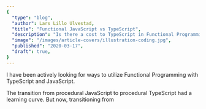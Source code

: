 ```yaml
---
{
  "type": "blog",
  "author": Lars Lillo Ulvestad,
  "title": "Functional JavaScript vs TypeScript",
  "description": "Is there a cost to TypeScript in Functional Programming",
  "image": "/images/article-covers/illustration-coding.jpg",
  "published": "2020-03-17",
  "draft": true,
}
---
```


I have been actively looking for ways to utilize Functional Programming with TypeScript and JavaScript.

The transition from procedural JavaScript to procedural TypeScript had a learning curve. But now, transitioning from
